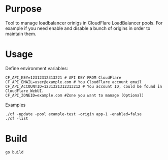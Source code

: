 # Purpose
Tool to manage loadbalancer orinigs in CloudFlare LoadBalancer pools.
For example if you need enable and disable a bunch of origins in order to maintain them.

# Usage
Define environment variables:
```
CF_API_KEY=12312312313221 # API KEY FROM CloudFlare
CF_API_EMAIL=user@example.com # You CloudFlare account email
CF_API_ACCOUNTID=1231321312313212 # You account ID, could be found in CloudFlare WebUI.
CF_API_ZONEID=example.com #Zone you want to manage (Optional)
```

Examples
```
./cf -update -pool example-test -origin app-1 -enabled=false
./cf -list
```

# Build

```
go build
```

